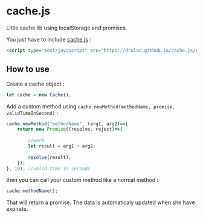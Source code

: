 # cache.js
Little cache lib using localStorage and promises.

You just have to include [cache.js](cache.js) :
```html
<script type="text/javascript" src="https://drulac.github.io/cache.js/cache.js"></script>
```

## How to use
Create a cache object :
```js
let cache = new Cache();
```
Add a custom method using `cache.newMethod(methodName, promise, validTimeInSecond)` :
```js
cache.newMethod("methodName", (arg1, arg2)=>{
	return new Promise((resolve, reject)=>{
		
		//work
		let result = arg1 + arg2;
		
		resolve(result);
	});
}, 10); //valid time in seconds
```

then you can call your custom method like a normal method :
```js
cache.methodName();
```
That will return a promise. The data is automaticaly updated when she have expirate.
